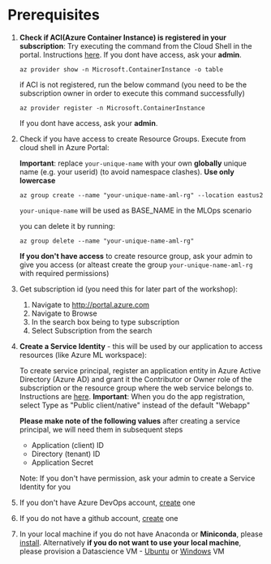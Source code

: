 # Prerequisites

1. __Check if ACI(Azure Container Instance) is registered in your subscription__: Try executing the command from the Cloud Shell in the portal. Instructions [here](https://docs.microsoft.com/en-us/azure/cloud-shell/quickstart).
    If you dont have access, ask your __admin__.

    `az provider show -n Microsoft.ContainerInstance -o table`

    if ACI is not registered, run the below command (you need to be the subscription owner in order to execute this command successfully)

    `az provider register -n Microsoft.ContainerInstance`
    
    If you dont have access, ask your __admin__.

2. Check if you have access to create Resource Groups. Execute from cloud shell in Azure Portal:

    __Important__: replace `your-unique-name` with your own __globally__ unique name (e.g. your userid) (to avoid namespace clashes). __Use only lowercase__

    `az group create --name "your-unique-name-aml-rg" --location eastus2`
    
    `your-unique-name` will be used as BASE_NAME in the MLOps scenario

    you can delete it by running:

    `az group delete --name "your-unique-name-aml-rg"`

    **If you don't have access** to create resource group, ask your admin to give you access (or alteast create the group `your-unique-name-aml-rg` with required permissions)

3. Get subscription id (you need this for later part of the workshop):
    1. Navigate to http://portal.azure.com
    2. Navigate to Browse
    3. In the search box being to type subscription
    4. Select Subscription from the search
    
4. __Create a Service Identity__ - this will be used by our application to access resources (like Azure ML workspace):

    To create service principal, register an application entity in Azure Active Directory (Azure AD) and grant it the Contributor or Owner role of the subscription or the resource group where the web service belongs to.
    Instructions are [here](https://docs.microsoft.com/en-us/azure/active-directory/develop/howto-create-service-principal-portal).
    __Important__: When you do the app registration, select Type as "Public client/native" instead of the default "Webapp"

    __Please make note of the following values__ after creating a service principal, we will need them in subsequent steps

    * Application (client) ID
    * Directory (tenant) ID
    * Application Secret

   Note: If you don't have permission, ask your admin to create a Service Identity for you

5. If you don't have Azure DevOps account, [create](https://dev.azure.com) one

6. If you do not have a github account, [create](https://github.com/) one

7. In your local machine if you do not have Anaconda or __Miniconda__, please [install](https://docs.conda.io/en/latest/miniconda.html). Alternatively __if you do not want to use your local machine__, please provision a Datascience VM - [Ubuntu](https://docs.microsoft.com/en-us/azure/machine-learning/data-science-virtual-machine/dsvm-ubuntu-intro) or [Windows](https://docs.microsoft.com/en-us/azure/machine-learning/data-science-virtual-machine/provision-vm) VM